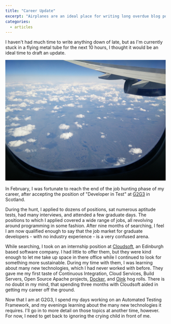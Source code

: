 ```yaml
---
title: "Career Update"
excerpt: "Airplanes are an ideal place for writing long overdue blog posts."
categories:
  - articles
---
```


I haven't had much time to write anything down of late,
but as I'm currently stuck in a flying metal tube for the next 10 hours, I thought it would be an ideal time to draft an update.

![Somewhere over North America][over-north-america]

In February, I was fortunate to reach the end of the job hunting phase of my career,
after accepting the position of "Developer in Test" at [G2G3][1] in Scotland.

During the hunt, I applied to dozens of positions, sat numerous aptitude tests, had many interviews,
and attended a few graduate days. The positions to which I applied covered a wide range of jobs,
all revolving around programming in some fashion. After nine months of searching,
I feel I am now qualified enough to say that the job market for graduate developers - with no industry experience - is a very confused arena.

While searching, I took on an internship position at [Cloudsoft][2], an Edinburgh based software company.
I had little to offer them, but they were kind enough to let me take up space in there office while I
continued to look for something more sustainable. During my time with them,
I was learning about many new technologies, which I had never worked with before.
They gave me my first taste of Continuous Integration, Cloud Services, Build Servers,
Open Source Apache projects, [Docker][3], and [Oink][4] hog rolls. There is no doubt in my mind,
that spending three months with Cloudsoft aided in getting my career off the ground.

Now that I am at G2G3, I spend my days working on an Automated Testing Framework,
and my evenings learning about the many new technologies it requires.
I'll go in to more detail on those topics at another time, however.
For now, I need to get back to ignoring the crying child in front of me.

<!-- References -->
[1]: http://g2g3.com/ "G2G3"
[2]: http://www.cloudsoft.io/ "Cloudsoft"
[3]: https://www.docker.com/ "Docker"
[4]: http://www.oinkhogroast.co.uk/ "Oink"

<!-- Images -->
[over-north-america]: /assets/images/articles/over-north-america.jpg "Somewhere over North America"
